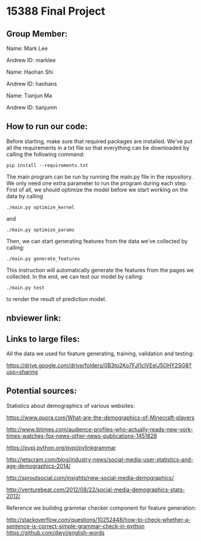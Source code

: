 # 15388 Final Project

## Group Member:
Name: Mark Lee

Andrew ID: marklee

Name: Haohan Shi

Andrew ID: haohans

Name: Tianjun Ma

Andrew ID: tianjunm

## How to run our code:
Before starting, make sure that required packages are installed. We've put all the requirements in a txt file so that everything can be downloaded by calling the following command:
```terminal
pip install --requirements.txt
```
The main program can be run by running the main.py file in the repository. We only need one extra parameter to run the program during each step. 
First of all, we should optimize the model before we start working on the data by calling
```terminal
./main.py optimize_kernel
```
and
```terminal
./main.py optimize_params
```
Then, we can start generating features from the data we’ve collected by calling:
```terminal
./main.py generate_features
```

This instruction will automatically generate the features from the pages we collected.
In the end, we can test our model by calling:
```terminal
./main.py test
```
to render the result of prediction model.

## nbviewer link:

## Links to large files:
All the data we used for feature generating, training, validation and testing:

https://drive.google.com/drive/folders/0B3to2Ko7FJl1clVEelJ5OHY2SG8?usp=sharing

## Potential sources:
Statistics about demographics of various websites:

https://www.quora.com/What-are-the-demographics-of-Minecraft-players

http://www.ibtimes.com/audience-profiles-who-actually-reads-new-york-times-watches-fox-news-other-news-publications-1451828

https://pypi.python.org/pypi/pylinkgrammar

http://jetscram.com/blog/industry-news/social-media-user-statistics-and-age-demographics-2014/

http://sproutsocial.com/insights/new-social-media-demographics/

http://venturebeat.com/2012/08/22/social-media-demographics-stats-2012/


Reference we builidng grammar checker component for feature generation:

http://stackoverflow.com/questions/10252448/how-to-check-whether-a-sentence-is-correct-simple-grammar-check-in-python
https://github.com/dwyl/english-words

